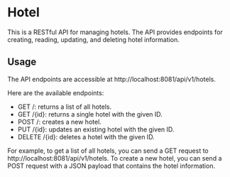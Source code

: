# Hotel

This is a RESTful API for managing hotels. 
The API provides endpoints for creating, reading, 
updating, and deleting hotel information.

## Usage
The API endpoints are accessible at http://localhost:8081/api/v1/hotels.

Here are the available endpoints:

* GET /: returns a list of all hotels.
* GET /{id}: returns a single hotel with the given ID.
* POST /: creates a new hotel.
* PUT /{id}: updates an existing hotel with the given ID.
* DELETE /{id}: deletes a hotel with the given ID.

For example, to get a list of all hotels, you can send a GET request to http://localhost:8081/api/v1/hotels.
To create a new hotel, you can send a POST request with a JSON payload that contains the hotel information.